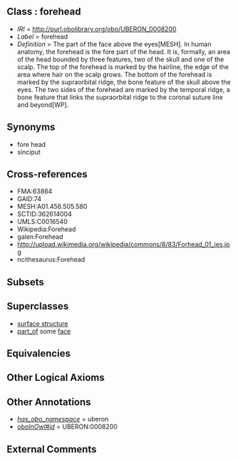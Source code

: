 
## Class : forehead

 * *IRI* = http://purl.obolibrary.org/obo/UBERON_0008200
 * *Label* = forehead
 * *Definition* = The part of the face above the eyes[MESH]. In human anatomy, the forehead is the fore part of the head. It is, formally, an area of the head bounded by three features, two of the skull and one of the scalp. The top of the forehead is marked by the hairline, the edge of the area where hair on the scalp grows. The bottom of the forehead is marked by the supraorbital ridge, the bone feature of the skull above the eyes. The two sides of the forehead are marked by the temporal ridge, a bone feature that links the supraorbital ridge to the coronal suture line and beyond[WP].

## Synonyms

 * fore head
 * sinciput

## Cross-references

 * FMA:63864
 * GAID:74
 * MESH:A01.456.505.580
 * SCTID:362614004
 * UMLS:C0016540
 * Wikipedia:Forehead
 * galen:Forehead
 * http://upload.wikimedia.org/wikipedia/commons/8/83/Forhead_01_ies.jpg
 * ncithesaurus:Forehead

## Subsets


## Superclasses

 * [surface structure](../../UBERON/02/UBERON_0003102.md)
 * [part_of](../../BFO/50/BFO_0000050.md) some [face](../../UBERON/56/UBERON_0001456.md)

## Equivalencies


## Other Logical Axioms


## Other Annotations

 * *[has_obo_namespace](../../ce/oboInOwl#hasOBONamespace.md)* = uberon
 * *[oboInOwl#id](../../id/oboInOwl#id.md)* = UBERON:0008200

## External Comments

